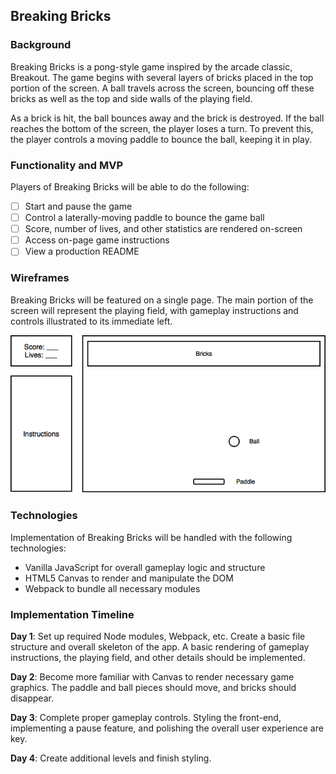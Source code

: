 ## Breaking Bricks

### Background

Breaking Bricks is a pong-style game inspired by the arcade classic, Breakout. The game begins with several layers of bricks placed in the top portion of the screen. A ball travels across the screen, bouncing off these bricks as well as the top and side walls of the playing field.

As a brick is hit, the ball bounces away and the brick is destroyed. If the ball reaches the bottom of the screen, the player loses a turn. To prevent this, the player controls a moving paddle to bounce the ball, keeping it in play.

### Functionality and MVP

Players of Breaking Bricks will be able to do the following:

- [ ] Start and pause the game
- [ ] Control a laterally-moving paddle to bounce the game ball
- [ ] Score, number of lives, and other statistics are rendered on-screen
- [ ] Access on-page game instructions
- [ ] View a production README

### Wireframes

Breaking Bricks will be featured on a single page. The main portion of the screen will represent the playing field, with gameplay instructions and controls illustrated to its immediate left.

![wireframe](wireframe.png)

### Technologies

Implementation of Breaking Bricks will be handled with the following technologies:

- Vanilla JavaScript for overall gameplay logic and structure
- HTML5 Canvas to render and manipulate the DOM
- Webpack to bundle all necessary modules

### Implementation Timeline

**Day 1**: Set up required Node modules, Webpack, etc. Create a basic file structure and overall skeleton of the app. A basic rendering of gameplay instructions, the playing field, and other details should be implemented.

**Day 2**: Become more familiar with Canvas to render necessary game graphics. The paddle and ball pieces should move, and bricks should disappear.

**Day 3**: Complete proper gameplay controls. Styling the front-end, implementing a pause feature, and polishing the overall user experience are key.

**Day 4**: Create additional levels and finish styling.
